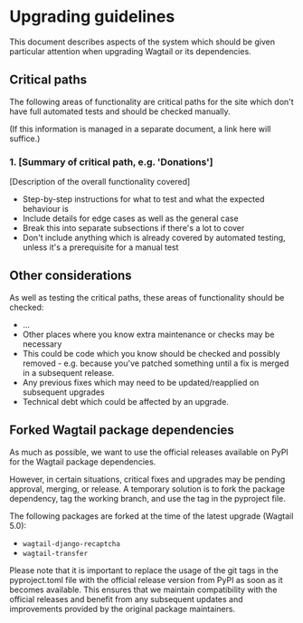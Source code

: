# Upgrading guidelines

This document describes aspects of the system which should be given particular attention when upgrading Wagtail or its dependencies.

## Critical paths

The following areas of functionality are critical paths for the site which don't have full automated tests and should be checked manually.

(If this information is managed in a separate document, a link here will suffice.)

### 1. [Summary of critical path, e.g. 'Donations']

[Description of the overall functionality covered]

- Step-by-step instructions for what to test and what the expected behaviour is
- Include details for edge cases as well as the general case
- Break this into separate subsections if there's a lot to cover
- Don't include anything which is already covered by automated testing, unless it's a prerequisite for a manual test

## Other considerations

As well as testing the critical paths, these areas of functionality should be checked:

- ...
- Other places where you know extra maintenance or checks may be necessary
- This could be code which you know should be checked and possibly removed - e.g. because you've patched something until a fix is merged in a subsequent release.
- Any previous fixes which may need to be updated/reapplied on subsequent upgrades
- Technical debt which could be affected by an upgrade.

## Forked Wagtail package dependencies

As much as possible, we want to use the official releases available on PyPI for the Wagtail package dependencies.

However, in certain situations, critical fixes and upgrades may be pending approval, merging, or release.
A temporary solution is to fork the package dependency, tag the working branch, and use the tag in the pyproject file.

The following packages are forked at the time of the latest upgrade (Wagtail 5.0):

- `wagtail-django-recaptcha`
- `wagtail-transfer`

Please note that it is important to replace the usage of the git tags in the pyproject.toml file with the official release version from PyPI as soon as it becomes available. This ensures that we maintain compatibility with the official releases and benefit from any subsequent updates and improvements provided by the original package maintainers.
